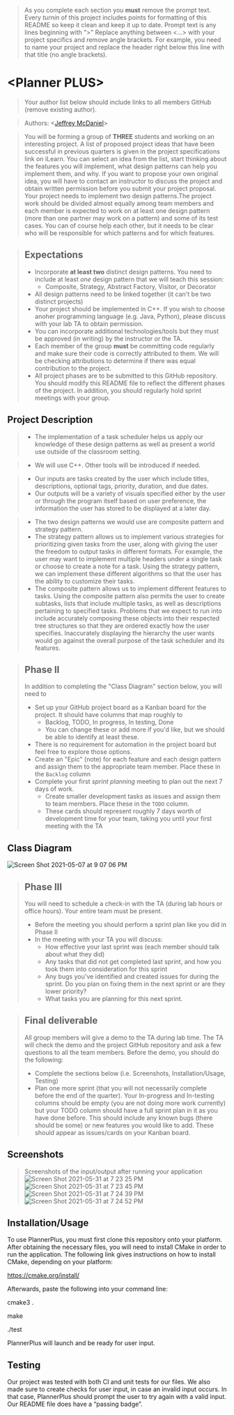  > As you complete each section you **must** remove the prompt text. Every *turnin* of this project includes points for formatting of this README so keep it clean and keep it up to date. 
 > Prompt text is any lines beginning with "\>"
 > Replace anything between \<...\> with your project specifics and remove angle brackets. For example, you need to name your project and replace the header right below this line with that title (no angle brackets). 
# \<Planner PLUS\>
 > Your author list below should include links to all members GitHub (remove existing author).
 
 > Authors: \<[Jeffrey McDaniel](https://github.com/jmcda001)\>
 
 > You will be forming a group of **THREE** students and working on an interesting project. A list of proposed project ideas that have been successful in previous quarters is given in the project specifications link on iLearn. You can select an idea from the list, start thinking about the features you will implement, what design patterns can help you implement them, and why. If you want to propose your own original idea, you will have to contact an instructor to discuss the project and obtain written permission before you submit your project proposal. Your project needs to implement two design patterns.The project work should be divided almost equally among team members and each member is expected to work on at least one design pattern (more than one partner may work on a pattern) and some of its test cases. You can of course help each other, but it needs to be clear who will be responsible for which patterns and for which features.
 
 > ## Expectations
 > * Incorporate **at least two** distinct design patterns. You need to include at least *one* design pattern that we will teach this session:
 >   * Composite, Strategy, Abstract Factory, Visitor, or Decorator
 > * All design patterns need to be linked together (it can't be two distinct projects)
 > * Your project should be implemented in C++. If you wish to choose anoher programming language (e.g. Java, Python), please discuss with your lab TA to obtain permission.
 > * You can incorporate additional technologies/tools but they must be approved (in writing) by the instructor or the TA.
 > * Each member of the group **must** be committing code regularly and make sure their code is correctly attributed to them. We will be checking attributions to determine if there was equal contribution to the project.
> * All project phases are to be submitted to this GitHub repository. You should modify this README file to reflect the different phases of the project. In addition, you should regularly hold sprint meetings with your group.

## Project Description

 >   * The implementation of a task scheduler helps us apply our knowledge of these design patterns as well as present a world use outside of the classroom setting. 

 >   * We will use C++. Other tools will be introduced if needed. 
 
 >   * Our inputs are tasks created by the user which include titles, descriptions, optional tags, priority, duration, and due dates.         
 >   * Our outputs will be a variety of visuals specified either by the user or through the program itself based on user preference, the information the user has stored to be displayed at a later day.


>   * The two design patterns we would use are composite pattern and strategy pattern.
>   * The strategy pattern allows us to implement various strategies for prioritizing given tasks from the user, along with giving the user the freedom to output tasks in different formats. For example, the user may want to implement multiple headers under a single task or choose to create a note for a task. Using the strategy pattern, we can implement these different algorithms so that the user has the ability to customize their tasks. 
>   * The composite pattern allows us to implement different features to tasks. Using the composite pattern also permits the user to create subtasks, lists that include multiple tasks, as well as descriptions pertaining to specified tasks. Problems that we expect to run into include accurately composing these objects into their respected tree structures so that they are ordered exactly how the user specifies. Inaccurately displaying the hierarchy the user wants would go against the overall purpose of the task scheduler and its features.  



 > ## Phase II
 > In addition to completing the "Class Diagram" section below, you will need to 
 > * Set up your GitHub project board as a Kanban board for the project. It should have columns that map roughly to 
 >   * Backlog, TODO, In progress, In testing, Done
 >   * You can change these or add more if you'd like, but we should be able to identify at least these.
 > * There is no requirement for automation in the project board but feel free to explore those options.
 > * Create an "Epic" (note) for each feature and each design pattern and assign them to the appropriate team member. Place these in the `Backlog` column
 > * Complete your first *sprint planning* meeting to plan out the next 7 days of work.
 >   * Create smaller development tasks as issues and assign them to team members. Place these in the `TODO` column.
 >   * These cards should represent roughly 7 days worth of development time for your team, taking you until your first meeting with the TA
## Class Diagram
![Screen Shot 2021-05-07 at 9 07 06 PM](https://user-images.githubusercontent.com/81607334/117526216-7fccda00-af78-11eb-9247-dd383430ff7d.png)


 > ## Phase III
 > You will need to schedule a check-in with the TA (during lab hours or office hours). Your entire team must be present. 
 > * Before the meeting you should perform a sprint plan like you did in Phase II
 > * In the meeting with your TA you will discuss: 
 >   - How effective your last sprint was (each member should talk about what they did)
 >   - Any tasks that did not get completed last sprint, and how you took them into consideration for this sprint
 >   - Any bugs you've identified and created issues for during the sprint. Do you plan on fixing them in the next sprint or are they lower priority?
 >   - What tasks you are planning for this next sprint.

 > ## Final deliverable
 > All group members will give a demo to the TA during lab time. The TA will check the demo and the project GitHub repository and ask a few questions to all the team members. 
 > Before the demo, you should do the following:
 > * Complete the sections below (i.e. Screenshots, Installation/Usage, Testing)
 > * Plan one more sprint (that you will not necessarily complete before the end of the quarter). Your In-progress and In-testing columns should be empty (you are not doing more work currently) but your TODO column should have a full sprint plan in it as you have done before. This should include any known bugs (there should be some) or new features you would like to add. These should appear as issues/cards on your Kanban board. 
 
 ## Screenshots
 > Screenshots of the input/output after running your application
 ![Screen Shot 2021-05-31 at 7 23 25 PM](https://user-images.githubusercontent.com/81607334/120348970-89650b80-c2b2-11eb-8619-fd7f688aa981.png)
 ![Screen Shot 2021-05-31 at 7 23 45 PM](https://user-images.githubusercontent.com/81607334/120348999-908c1980-c2b2-11eb-95f8-587464589892.png)
 ![Screen Shot 2021-05-31 at 7 24 39 PM](https://user-images.githubusercontent.com/81607334/120349031-984bbe00-c2b2-11eb-8d15-04d8073d8a3c.png)
 ![Screen Shot 2021-05-31 at 7 24 52 PM](https://user-images.githubusercontent.com/81607334/120349063-9eda3580-c2b2-11eb-9095-bc87c86ce5a9.png)
 
 ## Installation/Usage
 To use PlannerPlus, you must first clone this repository onto your platform.
After obtaining the necessary files, you will need to install CMake in order to run the application.
The following link gives instructions on how to install CMake, depending on your platform:

https://cmake.org/install/

Afterwards, paste the following into your command line:

cmake3 .

make

./test

PlannerPlus will launch and be ready for user input. 
 ## Testing
 Our project was tested with both CI and unit tests for our files. We also made sure to create checks for user input, in case an invalid input occurs. In that case, PlannerPlus should prompt the user to try again with a valid input. Our README file does have a “passing badge”. 

 

